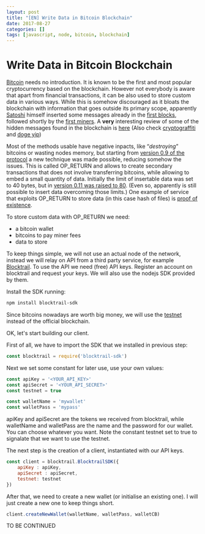 ```yaml
---
layout: post
title: "[EN] Write Data in Bitcoin Blockchain"
date: 2017-08-27
categories: []
tags: [javascript, node, bitcoin, blockchain]
---
```


# Write Data in Bitcoin Blockchain

[Bitcoin](http://bitcoin.org) needs no introduction. It is known to be the first and most popular cryptocurrency based on the blockchain. However not everybody is aware that apart from financial transactions, it can be also used to store custom data in various ways. While this is somehow discouraged as it bloats the blockchain with information that goes outside its primary scope, apparently [Satoshi](https://en.bitcoin.it/wiki/Satoshi_Nakamoto) himself inserted some messages already in the [first blocks](https://bitcoinstrings.com/), followed shortly by the [first miners](https://bitcointalk.org/index.php?topic=38007.0). A **very** interesting review of some of the hidden messages found in the blockchain is [here](http://www.righto.com/2014/02/ascii-bernanke-wikileaks-photographs.html) (Also check [cryptograffiti](http://www.cryptograffiti.info/) and [doge yip](https://geo-gs.github.io/dogeyip/))

Most of the methods usable have negative inpacts, like “*destroying*” bitcoins or wasting nodes memory, but starting from [version 0.9 of the protocol](https://github.com/bitcoin/bitcoin/blob/57b34599b2deb179ff1bd97ffeab91ec9f904d85/doc/release-notes/release-notes-0.9.0.md#op_return-and-data-in-the-block-chain) a new technique was made possible, reducing somehow the issues. This is called OP_RETURN and allows to create secondary transactions that does not involve transferring bitcoins, while allowing to embed a small quantity of data. 
Initially the limit of insertable data was set to 40 bytes, but in [version 0.11 was raised to 80](https://github.com/bitcoin/bitcoin/blob/57b34599b2deb179ff1bd97ffeab91ec9f904d85/doc/release-notes/release-notes-0.11.0.md#block-and-transaction-handling). (Even so, apparently is still possible to insert data overcoming those limits.)
One example of service that exploits OP_RETURN to store data (in this case hash of files) is [proof of existence](https://proofofexistence.com/about).

To store custom data with OP_RETURN we need:

* a bitcoin wallet
* bitcoins to pay miner fees
* data to store

To keep things simple, we will not use an actual node of the network, instead we will relay on API from a third party service, for example [Blocktrail](https://www.blocktrail.com). To use the API we need (free) API keys. Register an account on blocktrail and request your keys. We will also use the nodejs SDK provided by them.

Install the SDK running:
```bash
npm install blocktrail-sdk
```

Since bitcoins nowadays are worth big money, we will use the [testnet](https://en.bitcoin.it/wiki/Testnet) instead of the official blockchain.

OK, let's start building our client.

First of all, we have to import the SDK that we installed in previous step:

```javascript
const blocktrail = require('blocktrail-sdk')
```

Next we set some constant for later use, use your own values:

```javascript
const apiKey = '<YOUR_API_KEY>'
const apiSecret = '<YOUR_API_SECRET>'
const testnet = true

const walletName = 'mywallet'
const walletPass = 'mypass'
```

apiKey and apiSecret are the tokens we received from blocktrail, while walletName and walletPass are the name and the password for our wallet. You can choose whatever you want. Note the constant testnet set to true to signalate that we want to use the testnet.

The next step is the creation of a client, instantiated with our API keys.

```javascript
const client = blocktrail.BlocktrailSDK({
    apiKey : apiKey,
    apiSecret : apiSecret,
    testnet: testnet
})
```

After that, we need to create a new wallet (or initialise an existing one). I will just create a new one to keep things short.

```javascript
client.createNewWallet(walletName, walletPass, walletCB)
```

TO BE CONTINUED
